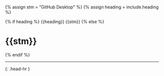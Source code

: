 <!-- _includes/docs/env/github-desktop/ -->

<!-- USE CASE -->
<!-- 1. include docs/env/github-desktop/title.md -->
<!-- 2. include docs/env/github-desktop/title.md heading="###" -->

{% assign stm = "GitHub Desktop" %}
{% assign heading = include.heading %}

{% if heading %}
{{heading}} {{stm}}
{% else %}
<h1>{{stm}}</h1>
{% endif %}
<hr>{: .head-hr }

